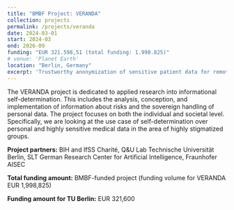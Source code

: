```yaml
---
title: "BMBF Project: VERANDA"
collection: projects
permalink: /projects/veranda
date: 2024-03-01
start: 2024-03
end: 2026-09
funding: "EUR 321.598,51 (total funding: 1.998.825)"
# venue: 'Planet Earth'
location: "Berlin, Germany"
excerpt: 'Trustworthy anonymization of sensitive patient data for remote consultations.'
---
```



The VERANDA project is dedicated to applied research into informational self-determination. This includes the analysis, conception, and implementation of information about risks and the sovereign handling of personal data. The project focuses on both the individual and societal level. Specifically, we are looking at the use case of self-determination over personal and highly sensitive medical data in the area of highly stigmatized groups.

**Project partners:** BIH and IfSS Charité, Q&U Lab Technische Universität Berlin, SLT German Research Center for Artificial Intelligence, Fraunhofer AISEC 

**Total funding amount:** BMBF-funded project (funding volume for VERANDA  EUR 1,998,825)

**Funding amount for TU Berlin:** EUR 321,600
